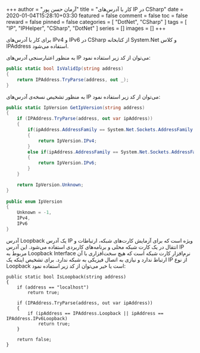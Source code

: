 +++
author = "آرمان حسن پور"
title = "کار با آدرس‌های IP در CSharp" 
date = 2020-01-04T15:28:10+03:30
featured = false
comment = false
toc = false
reward = false
pinned = false
categories = [
	"DotNet", "CSharp"
]
tags = [
    "IP", "IPHelper", "CSharp", "DotNet"
]
series = []
images = []
+++

برای کار با آدرس‌های IPv4 و IPv6 در CSharp از کتابخانه System.Net و کلاس IPAddress استفاده می‌شود.
<!--more-->
به منظور اعتبارسنجی آدرس‌های IP می‌توان از کد زیر استفاده نمود:
```csharp
public static bool IsValidIp(string address)
{
    return IPAddress.TryParse(address, out _);
}
```

به منظور تشخیص نسخه‌ی آدرس‌های IP می‌توان از کد زیر استفاده نمود:
```csharp
public static IpVersion GetIpVersion(string address)
{
    if (IPAddress.TryParse(address, out var ipAddress))
    {
        if(ipAddress.AddressFamily == System.Net.Sockets.AddressFamily.InterNetwork)
        {
            return IpVersion.IPv4;
        }
        else if(ipAddress.AddressFamily == System.Net.Sockets.AddressFamily.InterNetworkV6)
        {
            return IpVersion.IPv6;
        }
    }

    return IpVersion.Unknown;
}
	
public enum IpVersion
{
    Unknown = -1,
    IPv4,
    IPv6
}
```

آدرس Loopback یک آدرس IP ویژه است که برای آزمایش کارت‌های شبکه، ارتباطات و انتقال در یک کارت شبکه محلی و برنامه‌های کاربردی استفاده می‌شود. این آدرس IP مربوط به Loopback Interface نرم‌افزار کارت شبکه است که هیچ سخت‌افزاری با آن ارتباط ندارد و نیازی به اتصال فیزیکی به شبکه ندارد. برای تشخیص اینکه یک IP از نوع Loopback است یا خیر می‌توان از کد زیر استفاده نمود:
```CSharp
public static bool IsLoopback(string address)
{
    if (address == "localhost")
        return true;

    if (IPAddress.TryParse(address, out var ipAddress))
    {
        if (ipAddress == IPAddress.Loopback || ipAddress == IPAddress.IPv6Loopback)
            return true;
    }

    return false;
}
```